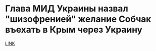 # Глава МИД Украины назвал "шизофренией" желание Собчак въехать в Крым через Украину



[LINK](https://varlamov.ru/2812765.html)